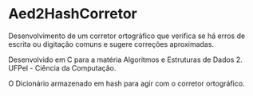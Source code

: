 # Aed2HashCorretor
Desenvolvimento de um corretor ortográfico que verifica se há erros de escrita ou digitação comuns e sugere correções aproximadas.

Desenvolvido em C para a matéria Algoritmos e Estruturas de Dados 2. UFPel - Ciência da Computação.

O Dicionário armazenado em hash para agir com o corretor ortográfico. 
